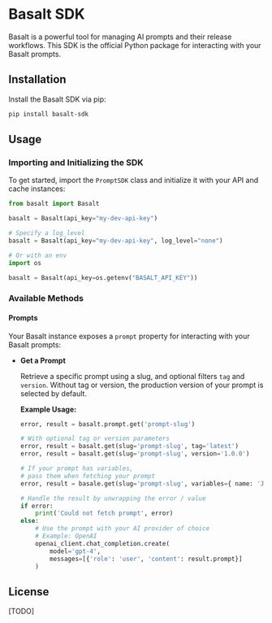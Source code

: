 # Basalt SDK

Basalt is a powerful tool for managing AI prompts and their release workflows. This SDK is the official Python package for interacting with your Basalt prompts.

## Installation

Install the Basalt SDK via pip:

```bash
pip install basalt-sdk
```

## Usage

### Importing and Initializing the SDK

To get started, import the `PromptSDK` class and initialize it with your API and cache instances:

```python
from basalt import Basalt

basalt = Basalt(api_key="my-dev-api-key")

# Specify a log_level
basalt = Basalt(api_key="my-dev-api-key", log_level="none")

# Or with an env
import os

basalt = Basalt(api_key=os.getenv("BASALT_API_KEY"))
```

### Available Methods

#### Prompts
Your Basalt instance exposes a `prompt` property for interacting with your Basalt prompts:

- **Get a Prompt**

  Retrieve a specific prompt using a slug, and optional filters `tag` and `version`. Without tag or version, the production version of your prompt is selected by default.

  **Example Usage:**

  ```python
  error, result = basalt.prompt.get('prompt-slug')

  # With optional tag or version parameters
  error, result = basalt.get(slug='prompt-slug', tag='latest')
  error, result = basalt.get(slug='prompt-slug', version='1.0.0')

  # If your prompt has variables,
  # pass them when fetching your prompt
  error, result = basale.get(slug='prompt-slug', variables={ name: 'John Doe' })

  # Handle the result by unwrapping the error / value
  if error:
      print('Could not fetch prompt', error)
  else:
      # Use the prompt with your AI provider of choice
      # Example: OpenAI
      openai_client.chat_completion.create(
          model='gpt-4',
          messages=[{'role': 'user', 'content': result.prompt}]
      )
  ```

## License

[TODO]